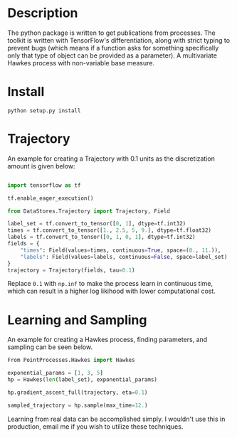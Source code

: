 # Description


The python package is written to get publications from processes.
The toolkit is written with TensorFlow's differentiation, along with
strict typing to prevent bugs 
(which means if a function asks for something specifically only that type of object can be provided as a parameter).
 A multivariate Hawkes process with non-variable base measure.

# Install
```
python setup.py install
```

# Trajectory 

An example for creating a Trajectory with 0.1 units as the discretization amount
is given below: 

```python

import tensorflow as tf

tf.enable_eager_execution()

from DataStores.Trajectory import Trajectory, Field

label_set = tf.convert_to_tensor([0, 1], dtype=tf.int32)
times = tf.convert_to_tensor([1., 2.5, 5, 9.], dtype=tf.float32)
labels = tf.convert_to_tensor([0, 1, 0, 1], dtype=tf.int32)
fields = {
    "times": Field(values=times, continuous=True, space=(0., 11.)),
    "labels": Field(values=labels, continuous=False, space=label_set)
}
trajectory = Trajectory(fields, tau=0.1)
```

Replace ```0.1```   with ```np.inf```  to make the process learn in continuous time, which can result in a higher log likihood with lower computational cost.

# Learning and Sampling

An example for creating a Hawkes process, finding parameters, and sampling
can be seen below.

```python
From PointProcesses.Hawkes import Hawkes

exponential_params = [1, 3, 5]
hp = Hawkes(len(label_set), exponential_params)

hp.gradient_ascent_full(trajectory, eta=0.1)

sampled_trajectory = hp.sample(max_time=12.)
```
Learning from real data can be accomplished 
simply. I wouldn't use this in production, email me if you wish to utilize these techniques.
